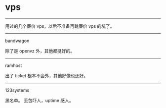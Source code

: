 # vps

---

用过的几个廉价 vps，以后不准备再跳廉价 vps 的坑了。

---

bandwagon

除了是 openvz 外，其他都挺好的。

---

ramhost

出了 ticket 根本不会外，其他好像也还好。

---

123systems

黑名单。
丢包吓人，uptime 感人。
